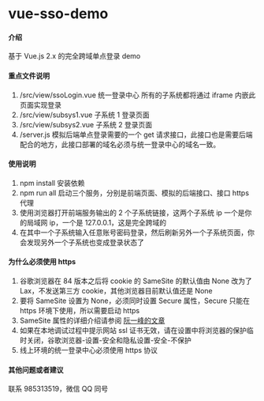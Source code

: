 # vue-sso-demo

#### 介绍

基于 Vue.js 2.x 的完全跨域单点登录 demo

#### 重点文件说明

1. /src/view/ssoLogin.vue 统一登录中心 所有的子系统都将通过 iframe 内嵌此页面实现登录
2. /src/view/subsys1.vue 子系统 1 登录页面
3. /src/view/subsys2.vue 子系统 2 登录页面
4. /server.js 模拟后端单点登录需要的一个 get 请求接口，此接口也是需要后端配合的地方，此接口部署的域名必须与统一登录中心的域名一致。

#### 使用说明

1. npm install 安装依赖
2. npm run all 启动三个服务，分别是前端页面、模拟的后端接口、接口 https 代理
3. 使用浏览器打开前端服务输出的 2 个子系统链接，这两个子系统 ip 一个是你的局域网 ip，一个是 127.0.0.1，这是完全跨域的
4. 在其中一个子系统输入任意账号密码登录，然后刷新另外一个子系统页面，你会发现另外一个子系统也变成登录状态了

#### 为什么必须使用 https

1. 谷歌浏览器在 84 版本之后将 cookie 的 SameSite 的默认值由 None 改为了 Lax，不发送第三方 cookie，其他浏览器目前默认值还是 None
2. 要将 SameSite 设置为 None，必须同时设置 Secure 属性，Secure 只能在 https 环境下使用，所以需要启动 https
3. SameSite 属性的详细介绍请参阅 [阮一峰的文章](http://www.ruanyifeng.com/blog/2019/09/cookie-samesite.html)
4. 如果在本地调试过程中提示网站 ssl 证书无效，请在设置中将浏览器的保护临时关闭，谷歌浏览器-设置-安全和隐私设置-安全-不保护
5. 线上环境的统一登录中心必须使用 https 协议

#### 其他问题或者建议

联系 985313519，微信 QQ 同号
